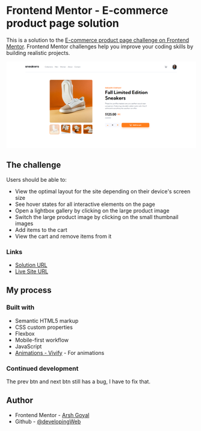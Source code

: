 # Frontend Mentor - E-commerce product page solution

This is a solution to the [E-commerce product page challenge on Frontend Mentor](https://www.frontendmentor.io/challenges/ecommerce-product-page-UPsZ9MJp6). Frontend Mentor challenges help you improve your coding skills by building realistic projects.

![](assets/images/screenshot.png)


## The challenge

Users should be able to:

- View the optimal layout for the site depending on their device's screen size
- See hover states for all interactive elements on the page
- Open a lightbox gallery by clicking on the large product image
- Switch the large product image by clicking on the small thumbnail images
- Add items to the cart
- View the cart and remove items from it


### Links

- [Solution URL](https://www.frontendmentor.io/solutions/ecommerce-product-page-73Tea_51F)
- [Live Site URL](https://ecommerce-product-page-developingweb.vercel.app)

## My process

### Built with

- Semantic HTML5 markup
- CSS custom properties
- Flexbox
- Mobile-first workflow
- JavaScript
- [Animations - Vivify](https://github.com/Martz90/vivify) - For animations


### Continued development

The prev btn and next btn still has a bug, I have to fix that.

## Author

- Frontend Mentor - [Arsh Goyal](https://www.frontendmentor.io/profile/developingWeb)
- Github - [@developingWeb](https://www.github.com/developingWeb)
